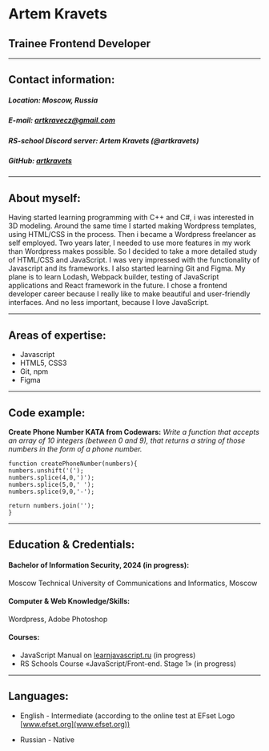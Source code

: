# Artem Kravets


## Trainee Frontend Developer

***

## Contact information:

##### Location: Moscow, Russia
##### E-mail: artkravecz@gmail.com
##### RS-school Discord server: Artem Kravets (@artkravets)
##### GitHub: [artkravets](https://github.com/artkravets)

***

## About myself:

Having started learning programming with C++ and C#, i was interested in 3D modeling. Around the same time I started making Wordpress templates, using HTML/CSS in the process. Then i became a Wordpress freelancer as self employed. Two years later, I needed to use more features in my work than Wordpress makes possible. So I decided to take a more detailed study of HTML/CSS and JavaScript. I was very impressed with the functionality of Javascript and its frameworks. I also started learning Git and Figma. My plane is to learn Lodash, Webpack builder, testing of JavaScript applications and React framework in the future. I chose a frontend developer career because I really like to make beautiful and user-friendly interfaces. And no less important, because I love JavaScript.

***

## Areas of expertise:

* Javascript
* HTML5, CSS3
* Git, npm
* Figma

***

## Code example:

**Create Phone Number KATA from Codewars:** *Write a function that accepts an array of 10 integers (between 0 and 9), that returns a string of those numbers in the form of a phone number.*

```
function createPhoneNumber(numbers){
numbers.unshift('(');
numbers.splice(4,0,')');
numbers.splice(5,0,' ');
numbers.splice(9,0,'-');

return numbers.join('');
}
```

***

## Education & Credentials:

#### Bachelor of Information Security, 2024 (in progress):
Moscow Technical University of Communications and Informatics, Moscow

#### Computer & Web Knowledge/Skills:
Wordpress, Adobe Photoshop

#### Courses:
* JavaScript Manual on [learnjavascript.ru](https://learn.javascript.ru/) (in progress)
* RS Schools Course «JavaScript/Front-end. Stage 1» (in progress)



***

## Languages:

* English - Intermediate (according to the online test at EFset Logo [www.efset.org](www.efset.org))

* Russian - Native